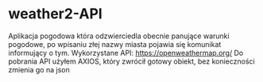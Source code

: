 # weather2-API
Aplikacja pogodowa która odzwierciedla obecnie panujące warunki pogodowe, po wpisaniu złej nazwy miasta pojawia się komunikat informujący o tym. 
Wykorzystane API: https://openweathermap.org/
Do pobrania API użyłem AXIOS, który zwrócił gotowy obiekt, bez konieczności zmienia go na json
